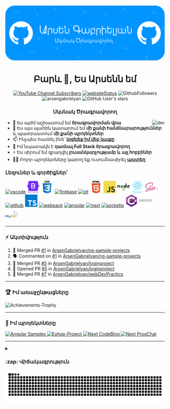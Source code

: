 ![Header](https://github.com/ArsenGabrielyan/ArsenGabrielyan/blob/main/assets/github-header-image.png)

<h1 align="center">Բարև 👋, Ես Արսենն եմ</h1>
<p align="center">
  <a href="https://www.youtube.com/channel/UC406AOvJFhKXEZjPlwfEqhw" target="_blank"><img alt="YouTube Channel Subscribers" src="https://img.shields.io/youtube/channel/subscribers/UC406AOvJFhKXEZjPlwfEqhw?color=ff0000&style=for-the-badge&logo=youtube"></a>
  <a href="https://arsen-g.web.app/" target="_blank"><img src="https://img.shields.io/website?down_color=ff0000&down_message=Offline&label=Website&style=for-the-badge&up_color=22b455&up_message=Online&url=https%3A%2F%2Farsen-g.web.app%2F" alt="websiteStatus"/></a>
  <img src="https://img.shields.io/github/followers/ArsenGabrielyan?label=Followers&style=for-the-badge&logo=github" alt="GithubFollowers"/>
  <img src="https://komarev.com/ghpvc/?username=arsengabrielyan&label=Views&color=orange&style=for-the-badge" alt="arsengabrielyan" />
  <img alt="GitHub User's stars" src="https://img.shields.io/github/stars/ArsenGabrielyan?color=yellow&label=Stars&logo=github&style=for-the-badge">
</p>
<h3 align="center">Սկսնակ Ծրագրավորող</h3>
<img align="right" src="https://raw.githubusercontent.com/TheDudeThatCode/TheDudeThatCode/master/Assets/Developer.gif" alt="dev" />

- 🔭 Ես այժմ աշխատում եմ **ծրագրավորման վրա**
- 🌱 Ես այս պահին կատարում եմ **մի քանի հանձնարարություններ** և պատրաստում **մի քանի պրոյեկտներ**
- 📫 Ինչպես հասնել ինձ՝ **[Այցելեք իմ վեբ կայքը](https://arsen-g.web.app/)**
- 🥅 Իմ նպատակն է **դառնալ Full Stack ծրագրավորող**
- ⚡ Ես սիրում եմ զբաղվել **լուսանկարչությամբ և այլ հոբբիներ**
- 👨‍💻 Բոլոր պրոյեկտները կարող եք ուսումնասիրել **[այստեղ](#blue_book-իմ-պրոյեկտները)**

### Լեզուներ և գործիքներ՝

<a href="https://code.visualstudio.com/"><img src="https://user-images.githubusercontent.com/62609185/97418448-43ae2200-1922-11eb-8906-bb03fdf14932.png" alt="vscode" width="40" height="40"/></a>
<a href="https://getbootstrap.com"><img src="https://raw.githubusercontent.com/devicons/devicon/master/icons/bootstrap/bootstrap-plain-wordmark.svg" alt="bootstrap" width="40" height="40"/></a>
<a href="https://www.w3schools.com/css/"><img src="https://raw.githubusercontent.com/devicons/devicon/master/icons/css3/css3-original-wordmark.svg" alt="css3" width="40" height="40"/></a>
<a href="https://firebase.google.com/"><img src="https://www.vectorlogo.zone/logos/firebase/firebase-icon.svg" alt="firebase" width="40" height="40"/></a>
<a href="https://git-scm.com/"><img src="https://www.vectorlogo.zone/logos/git-scm/git-scm-icon.svg" alt="git" width="40" height="40"/></a>
<a href="https://www.w3.org/html/"><img src="https://raw.githubusercontent.com/devicons/devicon/master/icons/html5/html5-original-wordmark.svg" alt="html5" width="40" height="40"/></a>
<a href="https://developer.mozilla.org/en-US/docs/Web/JavaScript"><img src="https://raw.githubusercontent.com/devicons/devicon/master/icons/javascript/javascript-original.svg" alt="javascript" width="40" height="40"/></a>
<a href="https://nodejs.org"><img src="https://raw.githubusercontent.com/devicons/devicon/master/icons/nodejs/nodejs-original-wordmark.svg" alt="nodejs" width="40" height="40"/></a>
<a href="https://reactjs.org/"><img src="https://raw.githubusercontent.com/devicons/devicon/master/icons/react/react-original-wordmark.svg" alt="react" width="40" height="40"/></a>
<a href="https://sass-lang.com"><img src="https://raw.githubusercontent.com/devicons/devicon/master/icons/sass/sass-original.svg" alt="sass" width="40" height="40"/></a>
<a href="https://pages.github.com/"><img src="https://cdn.jsdelivr.net/gh/devicons/devicon/icons/github/github-original.svg" alt="github" width="40" height="40"/></a>
<a href="https://www.typescriptlang.org/"><img src="https://raw.githubusercontent.com/devicons/devicon/master/icons/typescript/typescript-original.svg" alt="typescript" width="40" height="40"/></a>
<a href="https://www.mongodb.com/"><img src="https://avatars.githubusercontent.com/u/45120?s=500&v=4" alt="webpack" width="40" height="40"/></a>
<a href="https://angular.io"><img src="https://angular.io/assets/images/logos/angular/angular.svg" alt="angular" width="40" height="40"/></a>
<a href="https://nextjs.org/"><img src="https://www.drupal.org/files/project-images/nextjs-icon-dark-background.png" alt="next" width="40" height="40"/></a>
<a href="https://socket.io/"><img src="https://avatars.githubusercontent.com/u/10566080?s=200&v=4" alt="socketio" width="40" height="40"/></a>
<a href="https://www.w3schools.com/cs/" target="_blank" rel="noreferrer"><img src="https://raw.githubusercontent.com/devicons/devicon/master/icons/csharp/csharp-original.svg" alt="csharp" width="40" height="40"/></a>
<a href="https://expressjs.com" target="_blank" rel="noreferrer"><img src="https://raw.githubusercontent.com/devicons/devicon/master/icons/express/express-original-wordmark.svg" alt="express" width="40" height="40"/></a>
<a href="https://www.mysql.com/" target="_blank" rel="noreferrer"><img src="https://raw.githubusercontent.com/devicons/devicon/master/icons/mysql/mysql-original-wordmark.svg" alt="mysql" width="40" height="40"/></a>

---
  
### :zap: Ակտիվություն

<!--START_SECTION:activity-->
1. 🎉 Merged PR [#1](https://github.com/ArsenGabrielyan/ng-sample-projects/pull/1) in [ArsenGabrielyan/ng-sample-projects](https://github.com/ArsenGabrielyan/ng-sample-projects)
2. 🗣 Commented on [#1](https://github.com/ArsenGabrielyan/ng-sample-projects/pull/1#issuecomment-2602928170) in [ArsenGabrielyan/ng-sample-projects](https://github.com/ArsenGabrielyan/ng-sample-projects)
3. 🎉 Merged PR [#5](https://github.com/ArsenGabrielyan/loginproject/pull/5) in [ArsenGabrielyan/loginproject](https://github.com/ArsenGabrielyan/loginproject)
4. 💪 Opened PR [#5](https://github.com/ArsenGabrielyan/loginproject/pull/5) in [ArsenGabrielyan/loginproject](https://github.com/ArsenGabrielyan/loginproject)
5. 🎉 Merged PR [#7](https://github.com/ArsenGabrielyan/webDevPractics/pull/7) in [ArsenGabrielyan/webDevPractics](https://github.com/ArsenGabrielyan/webDevPractics)
<!--END_SECTION:activity-->
  
---
  
### :trophy: Իմ առաջընթացները

<picture>
  <source media="(prefers-color-scheme: dark)" srcset="https://trophygh.kolioaris.xyz/?username=ArsenGabrielyan&margin-w=5&margin-h=5&theme=nord" />
  <source media="(prefers-color-scheme: light)" srcset="https://trophygh.kolioaris.xyz/?username=ArsenGabrielyan&margin-w=5&margin-h=5&theme=flat" />
  <img alt="Achievements-Trophy" src="https://trophygh.kolioaris.xyz/?username=ArsenGabrielyan&margin-w=5&margin-h=5&theme=flat" />
</picture>

---

### :blue_book: Իմ պրոյեկտները

<p align="left">
  <a href="https://github.com/ArsenGabrielyan/ng-sample-projects"><picture>
    <source media="(prefers-color-scheme: dark)" srcset="https://github-readme-stats.vercel.app/api/pin/?username=ArsenGabrielyan&repo=ng-sample-projects&count_private=true&theme=dark" />
    <source media="(prefers-color-scheme: light)" srcset="https://github-readme-stats.vercel.app/api/pin/?username=ArsenGabrielyan&repo=ng-sample-projects&count_private=true" />
    <img alt="Angular Samples" src="https://github-readme-stats.vercel.app/api/pin/?username=ArsenGabrielyan&repo=ng-sample-projects&count_private=true" />
  </picture></a>
  <a href="https://github.com/ArsenGabrielyan/eshop-project"><picture>
    <source media="(prefers-color-scheme: dark)" srcset="https://github-readme-stats.vercel.app/api/pin/?username=ArsenGabrielyan&repo=eshop-project&count_private=true&theme=dark" />
    <source media="(prefers-color-scheme: light)" srcset="https://github-readme-stats.vercel.app/api/pin/?username=ArsenGabrielyan&repo=eshop-project&count_private=true" />
    <img alt="Eshop-Project" src="https://github-readme-stats.vercel.app/api/pin/?username=ArsenGabrielyan&repo=eshop-project&count_private=true" />
  </picture></a>
  <a href="https://github.com/ArsenGabrielyan/coding-blog-nextjs"><picture>
    <source media="(prefers-color-scheme: dark)" srcset="https://github-readme-stats.vercel.app/api/pin/?username=ArsenGabrielyan&repo=coding-blog-nextjs&count_private=true&theme=dark" />
    <source media="(prefers-color-scheme: light)" srcset="https://github-readme-stats.vercel.app/api/pin/?username=ArsenGabrielyan&repo=coding-blog-nextjs&count_private=true" />
    <img alt="Next CodeBlog" src="https://github-readme-stats.vercel.app/api/pin/?username=ArsenGabrielyan&repo=coding-blog-nextjs&count_private=true" />
  </picture></a>
  <a href="https://github.com/ArsenGabrielyan/progchat-nextjs"><picture>
    <source media="(prefers-color-scheme: dark)" srcset="https://github-readme-stats.vercel.app/api/pin/?username=ArsenGabrielyan&repo=progchat-nextjs&count_private=true&theme=dark" />
    <source media="(prefers-color-scheme: light)" srcset="https://github-readme-stats.vercel.app/api/pin/?username=ArsenGabrielyan&repo=progchat-nextjs&count_private=true" />
    <img alt="Next ProgChat" src="https://github-readme-stats.vercel.app/api/pin/?username=ArsenGabrielyan&repo=progchat-nextjs&count_private=true" />
  </picture></a>
</p>

---

<details>
    <summary><h3>:zap: Վիճակագրություն</h3></summary>
    <picture>
      <source media="(prefers-color-scheme: dark)" srcset="https://github-readme-stats.vercel.app/api?username=ArsenGabrielyan&show_icons=true&theme=dark&count_private=true" />
      <source media="(prefers-color-scheme: light)" srcset="https://github-readme-stats.vercel.app/api?username=ArsenGabrielyan&show_icons=true&count_private=true" />
      <img alt="ArsenGabrielyan's Github Stats" src="https://github-readme-stats.vercel.app/api?username=ArsenGabrielyan&show_icons=true&count_private=true" />
    </picture>
    <picture>
      <source media="(prefers-color-scheme: dark)" srcset="https://nirzak-streak-stats.vercel.app/?user=ArsenGabrielyan&theme=dark" />
      <source media="(prefers-color-scheme: light)" srcset="https://nirzak-streak-stats.vercel.app/?user=ArsenGabrielyan" />
      <img alt="Current Streak" src="https://nirzak-streak-stats.vercel.app/?user=ArsenGabrielyan"/>
    </picture>
    <picture>
      <source media="(prefers-color-scheme: dark)" srcset="https://github-contributor-stats.vercel.app/api?username=ArsenGabrielyan&limit=5&theme=dark&combine_all_yearly_contributions=true" />
      <source media="(prefers-color-scheme: light)" srcset="https://github-contributor-stats.vercel.app/api?username=ArsenGabrielyan&limit=5&combine_all_yearly_contributions=true" />
      <img alt="Github Contributor Stats" src="https://github-contributor-stats.vercel.app/api?username=ArsenGabrielyan&limit=5&combine_all_yearly_contributions=true" />
    </picture>
    <picture>
      <source media="(prefers-color-scheme: dark)" srcset="https://github-readme-stats.vercel.app/api/top-langs/?username=ArsenGabrielyan&layout=compact&theme=dark&count_private=true" />
      <source media="(prefers-color-scheme: light)" srcset="https://github-readme-stats.vercel.app/api/top-langs/?username=ArsenGabrielyan&layout=compact&count_private=true" />
      <img alt="Top Languages" src="https://github-readme-stats.vercel.app/api/top-langs/?username=ArsenGabrielyan&layout=compact&count_private=true" />
    </picture>
</details>

<picture>
  <source media="(prefers-color-scheme: dark)" srcset="https://raw.githubusercontent.com/ArsenGabrielyan/ArsenGabrielyan/output/github-contribution-grid-snake-dark.svg" />
  <source media="(prefers-color-scheme: light)" srcset="https://raw.githubusercontent.com/ArsenGabrielyan/ArsenGabrielyan/output/github-contribution-grid-snake.svg" />
  <img alt="github-snake" src="https://raw.githubusercontent.com/ArsenGabrielyan/ArsenGabrielyan/output/github-contribution-grid-snake.svg" />
</picture>

